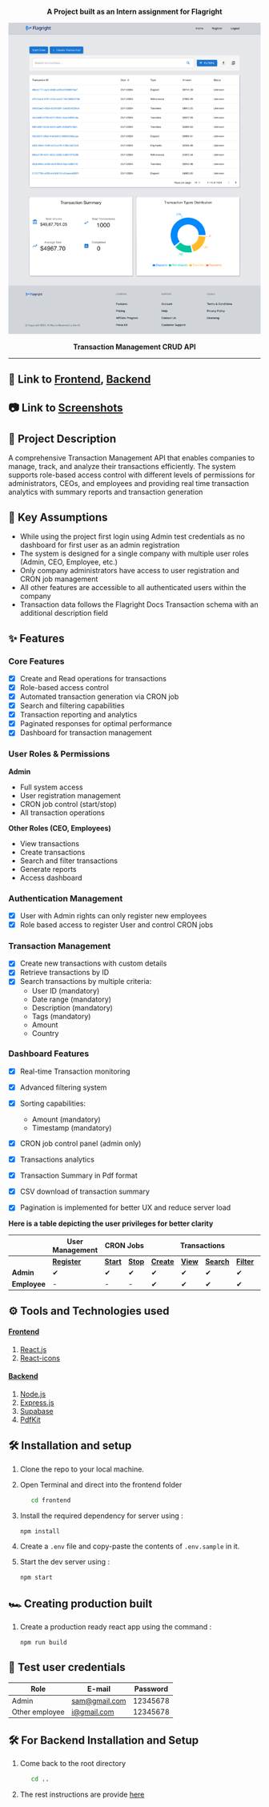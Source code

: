 <p align='center'>
<b>A Project built as an Intern assignment for Flagright</b>
</p>

<p align='center'>
<img src='./frontend/src/assets/dp1.png'>
</p>


<p align='center'>
<b>Transaction Management CRUD API</b>
</p>

---

## 🚀 Link to [Frontend](https://github.com/Smr0303/flagRight-Assesment/tree/28b6ea1d41972a5fa7c1dede7212f3ea8cb1b300/frontend), [Backend](https://github.com/Smr0303/flagRight-Assesment/tree/28b6ea1d41972a5fa7c1dede7212f3ea8cb1b300/backend)


## 📷 Link to [Screenshots](./SCREENSHOTS.md)

## 🧾 Project Description

A comprehensive Transaction Management API that enables companies to manage, track, and analyze their transactions efficiently. The system supports role-based access control with different levels of permissions for administrators, CEOs, and employees and providing real time transaction analytics with summary reports and transaction generation

## 🧾 Key Assumptions

- While using the project first login using Admin test credentials as no dashboard for first user as an admin registration
- The system is designed for a single company with multiple user roles (Admin, CEO, Employee, etc.)
- Only company administrators have access to user registration and CRON job management
- All other features are accessible to all authenticated users within the company
- Transaction data follows the Flagright Docs Transaction schema with an additional description field

## ✨ Features

### Core Features

- [x] Create and Read operations for transactions
- [x] Role-based access control
- [x] Automated transaction generation via CRON job
- [x] Search and filtering capabilities
- [x] Transaction reporting and analytics
- [x] Paginated responses for optimal performance
- [x] Dashboard for transaction management

### User Roles & Permissions

**Admin**
- Full system access
- User registration management
- CRON job control (start/stop)
- All transaction operations

**Other Roles (CEO, Employees)**
- View transactions
- Create transactions
- Search and filter transactions
- Generate reports
- Access dashboard

### Authentication Management
- [x] User with Admin rights can only register new employees
- [x] Role based access to register User and control CRON jobs 

### Transaction Management

- [x] Create new transactions with custom details
- [x] Retrieve transactions by ID
- [x] Search transactions by multiple criteria:
  - User ID (mandatory)
  - Date range (mandatory)
  - Description (mandatory)
  - Tags (mandatory)
  - Amount
  - Country
  
### Dashboard Features

- [x] Real-time Transaction monitoring
- [x] Advanced filtering system
- [x] Sorting capabilities:
  - Amount (mandatory)
  - Timestamp (mandatory)
- [x] CRON job control panel (admin only)
- [x] Transactions analytics 
- [x] Transaction Summary in Pdf format
- [x] CSV download of transaction summary
- [x] Pagination is implemented for better UX and reduce server load
      

**Here is a table depicting the user privileges for better clarity**

<table>
<thead>
  <tr>
    <th> </th>
    <th colspan="1">User Management</th>
    <th colspan="2">CRON Jobs</th>
    <th colspan="4">Transactions</th>
    <th colspan="2">Reports</th>
  </tr>
</thead>
<tbody>
  <tr>
    <td></td>
    <td><b><u>Register</u></b></td>
    <td><b><u>Start</u></b></td>
    <td><b><u>Stop</u></b></td>
    <td><b><u>Create</u></b></td>
    <td><b><u>View</u></b></td>
    <td><b><u>Search</u></b></td>
    <td><b><u>Filter</u></b></td>
    <td><b><u>CSV</u></b></td>
    <td><b><u>PDF</u></b></td>
  </tr>
  <tr>
    <td><b>Admin</b></td>
    <td>✔</td>
    <td>✔</td>
    <td>✔</td>
    <td>✔</td>
    <td>✔</td>
    <td>✔</td>
    <td>✔</td>
    <td>✔</td>
    <td>✔</td>
  </tr>
  <tr>
    <td><b>Employee</b></td>
    <td>-</td>
    <td>-</td>
    <td>-</td>
    <td>✔</td>
    <td>✔</td>
    <td>✔</td>
    <td>✔</td>
    <td>✔</td>
    <td>✔</td>
  </tr>
</tbody>
</table>

## ⚙ Tools and Technologies used

#### [Frontend](https://github.com/Smr0303/flagRight-Assesment/tree/28b6ea1d41972a5fa7c1dede7212f3ea8cb1b300/frontend)

1. [React.js](https://reactjs.org/)
2. [React-icons](https://mui.com/)

#### [Backend](https://github.com/Smr0303/flagRight-Assesment/tree/28b6ea1d41972a5fa7c1dede7212f3ea8cb1b300/backend)

1. [Node.js](https://nodejs.org/en/)
2. [Express.js](https://expressjs.com/)
3. [Supabase](https://supabase.com/)
4. [PdfKit](https://www.npmjs.com/package/pdfkit)

## 🛠 Installation and setup

1. Clone the repo to your local machine.
2. Open Terminal and direct into the frontend folder
   ```bash
      cd frontend
   ```
3. Install the required dependency for server using :

   ```javascript
   npm install
   ```

4. Create a `.env` file and copy-paste the contents of `.env.sample` in it.

5. Start the dev server using :

   ```javascript
   npm start
   ```

## 🏎 Creating production built

1. Create a production ready react app using the command :

   ```javascript
   npm run build
   ```

## 🤝 Test user credentials

**Role**       | **E-mail**          | **Password** |
-------------  | ------------------- | ------------ |
Admin          | sam@gmail.com       | 12345678     |
Other employee | i@gmail.com         | 12345678     |

## 🛠 For Backend Installation and Setup

1. Come back to the root directory
   ```bash
      cd ..
   ```

2. The rest instructions are provide  [here]()


